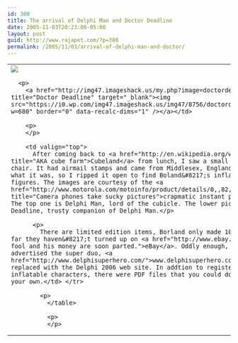 ```yaml
---
id: 380
title: The arrival of Delphi Man and Doctor Deadline
date: 2005-11-03T20:23:00-05:00
layout: post
guid: http://www.rajapet.com/?p=380
permalink: /2005/11/03/arrival-of-delphi-man-and-doctor/
---
```

<table>
  </p> 
  
  <tr>
    <td valign="top">
      <a href="http://img47.imageshack.us/my.php?image=delphiman2gm.jpg" title="Delphi Man" target="_blank"><img src="https://i2.wp.com/img47.imageshack.us/img47/2687/delphiman2gm.th.jpg?w=680" border="0" data-recalc-dims="1" /></a></p> 
      
      <p>
        <a href="http://img47.imageshack.us/my.php?image=doctordeadline7ev.jpg" title="Doctor Deadline" target="_blank"><img src="https://i0.wp.com/img47.imageshack.us/img47/8756/doctordeadline7ev.th.jpg?w=680" border="0" data-recalc-dims="1" /></a></td> 
        
        <p>
        </p>
        
        <td valign="top">
          After coming back to <a href="http://en.wikipedia.org/wiki/Cube_farm" title="AKA cube farm">Cubeland</a> from lunch, I saw a small package on my chair. It had airmail stamps and came from Middlesex, England. I had no idea what it was, so I ripped it open to find Boland&#8217;s inflatable action figures. The images are courtesy of the <a href="http://www.motorola.com/motoinfo/product/details/0,,82,00.html" title="Camera phones take sucky pictures">crapmatic instant picture device</a>. The top one is Delphi Man, lord of the cubicle. The lower picture is of Doctor Deadline, trusty companion of Delphi Man.</p> 
          
          <p>
            There are limited edition items, Borland only made 1000 of each one. So far they haven&#8217;t turned up on <a href="http://www.ebay.com/" title="A fool and his money are soon parted.">eBay</a>. Oddly enough, the website that advertised the super duo, <a href="http://www.delphisuperhero.com/">www.delphisuperhero.com</a> has been replaced with the Delphi 2006 web site. In addtion to registering to win the inflatable characters, there were PDF files that you could download and print your own.</td> </tr> 
            
            <p>
              </table> 
              
              <p>
              </p>